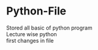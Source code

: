 # Python-File
Stored all basic of python program
<br>
Lecture wise python 
<br>
first changes in file
